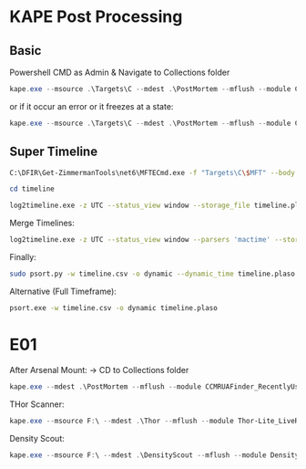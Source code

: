 # KAPE Post Processing

## Basic

Powershell CMD as Admin & Navigate to Collections folder

```powershell
kape.exe --msource .\Targets\C --mdest .\PostMortem --mflush --module CCMRUAFinder_RecentlyUsedApps,Chainsaw,hayabusa_OfflineEventLogs,DHParser,ObsidianForensics_Hindsight,SRUMDump,NirSoft_BrowsingHistoryView,NirSoft_FullEventLogView_PowerShell-Operational,NirSoft_FullEventLogView_ScheduledTasks,NirSoft_FullEventLogView_Security,NirSoft_FullEventLogView_System,!EZParser,LogParser,LogParser_RDPUsageEvents_Custom,NTFSLogTracker,RegRipper,PowerShell_Move-KAPEConsoleHost_history,PowerShell_MFTECmd_J-MFTParsing,PowerShell_Get-DoSvc4n6,EvtxHussar,NirSoft_TurnedOnTimesView,OneDriveExplorer,PowerShell_SrumECmd_SRUM-RepairAndParse --gui
```

or if it occur an error or it freezes at a state:

```powershell
kape.exe --msource .\Targets\C --mdest .\PostMortem --mflush --module CCMRUAFinder_RecentlyUsedApps,Chainsaw,hayabusa_OfflineEventLogs,DHParser,ObsidianForensics_Hindsight,SRUMDump,NirSoft_BrowsingHistoryView,NirSoft_FullEventLogView_PowerShell-Operational,NirSoft_FullEventLogView_ScheduledTasks,NirSoft_FullEventLogView_Security,NirSoft_FullEventLogView_System,!EZParser,LogParser,LogParser_RDPUsageEvents,NTFSLogTracker,RegRipper,PowerShell_Move-KAPEConsoleHost_history,PowerShell_MFTECmd_J-MFTParsing,PowerShell_Get-DoSvc4n6,EvtxHussar,NirSoft_TurnedOnTimesView,OneDriveExplorer --gui
```

## Super Timeline

```bash
C:\DFIR\Get-ZimmermanTools\net6\MFTECmd.exe -f "Targets\C\$MFT" --body "timeline" --bodyf mftecmd.body --blf --bdl C:  
```

```powershell
cd timeline
```

```bash
log2timeline.exe -z UTC --status_view window --storage_file timeline.plaso ..\Targets\C/
```

Merge Timelines:

```bash
log2timeline.exe -z UTC --status_view window --parsers 'mactime' --storage_file timeline.plaso mftecmd.body
```

Finally:

```bash
sudo psort.py -w timeline.csv -o dynamic --dynamic_time timeline.plaso "date > DATETIME('2021-12-31T00:00:01') AND date < DATETIME('2022-12-31T23:59:59')"  
```

Alternative (Full Timeframe):

```bash
psort.exe -w timeline.csv -o dynamic timeline.plaso
```



# E01

After Arsenal Mount: -> CD to Collections folder

```powershell
kape.exe --mdest .\PostMortem --mflush --module CCMRUAFinder_RecentlyUsedApps,Chainsaw,hayabusa_OfflineEventLogs,DHParser,ObsidianForensics_Hindsight,SRUMDump,NirSoft_BrowsingHistoryView,NirSoft_FullEventLogView_PowerShell-Operational,NirSoft_FullEventLogView_ScheduledTasks,NirSoft_FullEventLogView_Security,NirSoft_FullEventLogView_System,!EZParser,LogParser,LogParser_RDPUsageEvents_Custom,RegRipper,PowerShell_Move-KAPEConsoleHost_history,PowerShell_Get-DoSvc4n6,EvtxHussar,NirSoft_TurnedOnTimesView,OneDriveExplorer,PowerShell_SrumECmd_SRUM-RepairAndParse,JLECmd,LECmd,MFTECmd_$MFT,PECmd,RBCmd,RECmd_Kroll,SBECmd --tsource F:\ --tdest .\Targets --tflush --target Notepad++,!SANS_Triage,WinDefendDetectionHist,CombinedLogs,BITS,CloudStorage_All --zip Kape_TriageAcquisition --zv false --gui
```

THor Scanner:

```powershell
kape.exe --msource F:\ --mdest .\Thor --mflush --module Thor-Lite_LiveResponse_Lookback30days --gui  
```

Density Scout:

```powershell
kape.exe --msource F:\ --mdest .\DensityScout --mflush --module DensityScout --gui 
```
